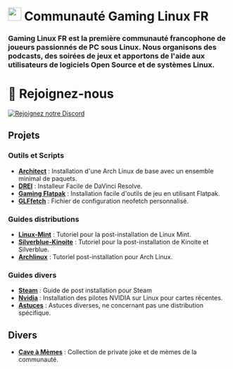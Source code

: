# <img src="https://avatars.githubusercontent.com/u/155925679?s=400&u=a2d19ee8d2b4d67b48729c39e7562e7555c85295&v=4" width="30" height="30"> Communauté Gaming Linux FR

### Gaming Linux FR est la **première communauté francophone de joueurs passionnés de PC sous Linux**. Nous organisons des **podcasts**, des **soirées de jeux** et apportons de l'aide aux utilisateurs de logiciels Open Source et de systèmes Linux.

# 🔗 Rejoignez-nous

[![Rejoignez notre Discord](https://img.shields.io/badge/Discord-Rejoignez%20notre%20serveur-blue?style=for-the-badge&logo=discord)](https://discord.gg/WCAKxxRA3t)

## Projets

### Outils et Scripts

- **[Architect](https://github.com/Gaming-Linux-FR/Architect)** : Installation d'une Arch Linux de base avec un ensemble minimal de paquets.
- **[DREI](https://github.com/Gaming-Linux-FR/drei)** : Installeur Facile de DaVinci Resolve.
- **[Gaming Flatpak](https://github.com/Gaming-Linux-FR/Gaming-Flatpak)** : Installation facile d'outils de jeu en utilisant Flatpak.
- **[GLFfetch](https://github.com/Gaming-Linux-FR/GLFfetch)** : Fichier de configuration neofetch personnalisé.

### Guides distributions
- **[Linux-Mint](https://github.com/Gaming-Linux-FR/guide-mint)** : Tutoriel pour la post-installation de Linux Mint.
- **[Silverblue-Kinoite](https://github.com/Gaming-Linux-FR/post-install-silverblue-kinoite)** : Tutoriel pour la post-installation de Kinoite et Silverblue.
- **[Archlinux](https://github.com/Gaming-Linux-FR/tuto-archlinux-fr)** : Tutoriel post-installation pour Arch Linux.

### Guides divers

- **[Steam](https://github.com/Gaming-Linux-FR/steam-post-install)** : Guide de post installation pour Steam
- **[Nvidia](https://github.com/Gaming-Linux-FR/guide-nvidia)** : Installation des pilotes NVIDIA sur Linux pour cartes récentes.
- **[Astuces](https://github.com/Gaming-Linux-FR/glf-astuces)** : Astuces diverses, ne concernant pas une distribution spécifique.

## Divers

- **[Cave à Mèmes](https://github.com/Gaming-Linux-FR/meme-vault)** : Collection de private joke et de mèmes de la communauté.
